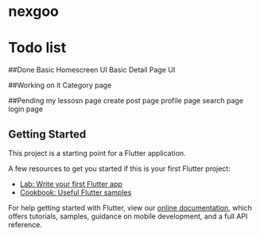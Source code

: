# nexgoo

# Todo list
##Done
Basic Homescreen UI
Basic Detail Page UI

##Working on it
Category page

##Pending
my lessosn page
create post page
profile page
search page 
login page




## Getting Started

This project is a starting point for a Flutter application.

A few resources to get you started if this is your first Flutter project:

- [Lab: Write your first Flutter app](https://flutter.dev/docs/get-started/codelab)
- [Cookbook: Useful Flutter samples](https://flutter.dev/docs/cookbook)

For help getting started with Flutter, view our
[online documentation](https://flutter.dev/docs), which offers tutorials,
samples, guidance on mobile development, and a full API reference.
